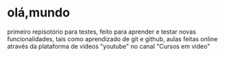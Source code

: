 # olá,mundo
 primeiro repisotório para testes, feito para aprender e testar novas funcionalidades, tais como aprendizado de git e github, aulas feitas online através da plataforma de videos "youtube" no canal "Cursos em video"
